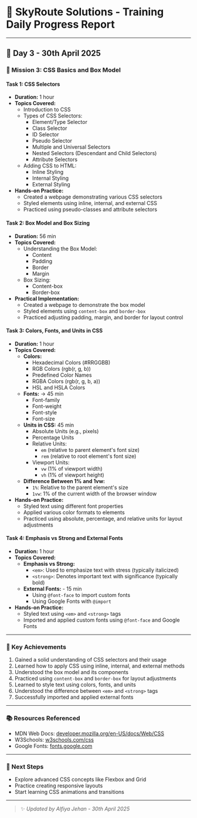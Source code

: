# 🌟 SkyRoute Solutions - Training Daily Progress Report

---

## 📅 Day 3 - 30th April 2025

### 🚀 Mission 3: CSS Basics and Box Model

#### Task 1: CSS Selectors
- **Duration:** 1 hour
- **Topics Covered:**
  - Introduction to CSS
  - Types of CSS Selectors:
    - Element/Type Selector
    - Class Selector
    - ID Selector
    - Pseudo Selector
    - Multiple and Universal Selectors
    - Nested Selectors (Descendant and Child Selectors)
    - Attribute Selectors
  - Adding CSS to HTML:
    - Inline Styling
    - Internal Styling
    - External Styling
- **Hands-on Practice:**
  - Created a webpage demonstrating various CSS selectors
  - Styled elements using inline, internal, and external CSS
  - Practiced using pseudo-classes and attribute selectors

#### Task 2: Box Model and Box Sizing
- **Duration:** 56 min
- **Topics Covered:**
  - Understanding the Box Model:
    - Content
    - Padding
    - Border
    - Margin
  - Box Sizing:
    - Content-box
    - Border-box
- **Practical Implementation:**
  - Created a webpage to demonstrate the box model
  - Styled elements using `content-box` and `border-box`
  - Practiced adjusting padding, margin, and border for layout control

#### Task 3: Colors, Fonts, and Units in CSS
- **Duration:** 1 hour
- **Topics Covered:**
  - **Colors:**
    - Hexadecimal Colors (#RRGGBB)
    - RGB Colors (rgb(r, g, b))
    - Predefined Color Names
    - RGBA Colors (rgb(r, g, b, a))
    - HSL and HSLA Colors
  - **Fonts:** -> 45 min
    - Font-family
    - Font-weight
    - Font-style
    - Font-size
  - **Units in CSS:** 45 min
    - Absolute Units (e.g., pixels)
    - Percentage Units
    - Relative Units:
      - `em` (relative to parent element's font size)
      - `rem` (relative to root element's font size)
    - Viewport Units:
      - `vw` (1% of viewport width)
      - `vh` (1% of viewport height)
  - **Difference Between 1% and 1vw:**
    - `1%`: Relative to the parent element's size
    - `1vw`: 1% of the current width of the browser window
- **Hands-on Practice:**
  - Styled text using different font properties
  - Applied various color formats to elements
  - Practiced using absolute, percentage, and relative units for layout adjustments

#### Task 4: Emphasis vs Strong and External Fonts
- **Duration:** 1 hour
- **Topics Covered:**
  - **Emphasis vs Strong:**
    - `<em>`: Used to emphasize text with stress (typically italicized)
    - `<strong>`: Denotes important text with significance (typically bold)
  - **External Fonts:** - 15 min
    - Using `@font-face` to import custom fonts
    - Using Google Fonts with `@import`
- **Hands-on Practice:**
  - Styled text using `<em>` and `<strong>` tags
  - Imported and applied custom fonts using `@font-face` and Google Fonts

---

### 🎯 Key Achievements
1. Gained a solid understanding of CSS selectors and their usage
2. Learned how to apply CSS using inline, internal, and external methods
3. Understood the box model and its components
4. Practiced using `content-box` and `border-box` for layout adjustments
5. Learned to style text using colors, fonts, and units
6. Understood the difference between `<em>` and `<strong>` tags
7. Successfully imported and applied external fonts

---

### 📚 Resources Referenced
  - MDN Web Docs: [developer.mozilla.org/en-US/docs/Web/CSS](https://developer.mozilla.org/en-US/docs/Web/CSS)
  - W3Schools: [w3schools.com/css](https://www.w3schools.com/css)
  - Google Fonts: [fonts.google.com](https://fonts.google.com)

---

### 🔄 Next Steps
- Explore advanced CSS concepts like Flexbox and Grid
- Practice creating responsive layouts
- Start learning CSS animations and transitions

---

> ✨ _Updated by Alfiya Jehan - 30th April 2025_